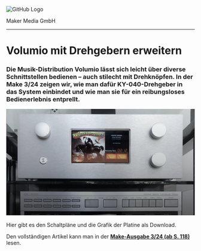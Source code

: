 ![GitHub Logo](http://www.heise.de/make/icons/make_logo.png)

Maker Media GmbH

***

# Volumio mit Drehgebern erweitern

### Die Musik-Distribution Volumio lässt sich leicht über diverse Schnittstellen bedienen – auch stilecht mit Drehknöpfen. In der Make 3/24 zeigen wir, wie man dafür KY-040-Drehgeber in das System einbindet und wie man sie für ein reibungsloses Bedienerlebnis entprellt.

![Aufmacherbild aus dem Heft](./drehgeber_banner.jpg)

Hier gibt es den Schaltpläne und die Grafik der Platine als Download.

Den vollständigen Artikel kann man in der **[Make-Ausgabe 3/24 (ab S. 118)](https://www.heise.de/select/make)** lesen.
